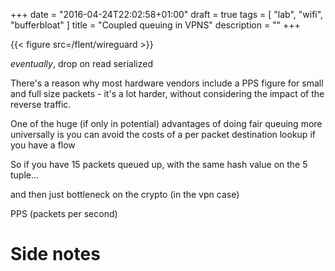 +++
date = "2016-04-24T22:02:58+01:00"
draft = true
tags = [ "lab", "wifi", "bufferbloat" ]
title = "Coupled queuing in VPNS"
description = ""
+++

{{< figure src=/flent/wireguard >}}

*eventually*, drop on read
serialized

There's a reason why most hardware vendors include a PPS figure for small
and full size packets - it's a lot harder, without considering the impact
of the reverse traffic.

One of the huge (if only in potential) advantages of doing fair queuing more
universally is you can avoid the costs of a per packet destination lookup
if you have a flow

So if you have 15 packets queued up, with the same hash value on the 5 tuple...

and then just bottleneck on the crypto (in the vpn case)

PPS (packets per second) 

# Side notes
